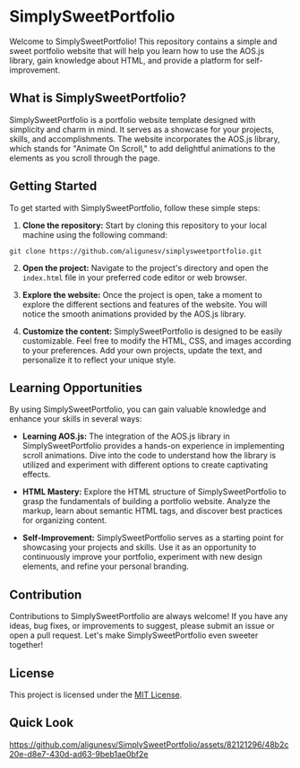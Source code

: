 # SimplySweetPortfolio

Welcome to SimplySweetPortfolio! This repository contains a simple and sweet portfolio website that will help you learn how to use the AOS.js library, gain knowledge about HTML, and provide a platform for self-improvement.

## What is SimplySweetPortfolio?

SimplySweetPortfolio is a portfolio website template designed with simplicity and charm in mind. It serves as a showcase for your projects, skills, and accomplishments. The website incorporates the AOS.js library, which stands for "Animate On Scroll," to add delightful animations to the elements as you scroll through the page.

## Getting Started

To get started with SimplySweetPortfolio, follow these simple steps:

1. **Clone the repository:** Start by cloning this repository to your local machine using the following command:

```
git clone https://github.com/aligunesv/simplysweetportfolio.git 
```


2. **Open the project:** Navigate to the project's directory and open the `index.html` file in your preferred code editor or web browser.

3. **Explore the website:** Once the project is open, take a moment to explore the different sections and features of the website. You will notice the smooth animations provided by the AOS.js library.

4. **Customize the content:** SimplySweetPortfolio is designed to be easily customizable. Feel free to modify the HTML, CSS, and images according to your preferences. Add your own projects, update the text, and personalize it to reflect your unique style.

## Learning Opportunities

By using SimplySweetPortfolio, you can gain valuable knowledge and enhance your skills in several ways:

- **Learning AOS.js:** The integration of the AOS.js library in SimplySweetPortfolio provides a hands-on experience in implementing scroll animations. Dive into the code to understand how the library is utilized and experiment with different options to create captivating effects.

- **HTML Mastery:** Explore the HTML structure of SimplySweetPortfolio to grasp the fundamentals of building a portfolio website. Analyze the markup, learn about semantic HTML tags, and discover best practices for organizing content.

- **Self-Improvement:** SimplySweetPortfolio serves as a starting point for showcasing your projects and skills. Use it as an opportunity to continuously improve your portfolio, experiment with new design elements, and refine your personal branding.

## Contribution

Contributions to SimplySweetPortfolio are always welcome! If you have any ideas, bug fixes, or improvements to suggest, please submit an issue or open a pull request. Let's make SimplySweetPortfolio even sweeter together!

## License

This project is licensed under the [MIT License](LICENSE).


## Quick Look

https://github.com/aligunesv/SimplySweetPortfolio/assets/82121296/48b2c20e-d8e7-430d-ad63-9beb1ae0bf2e

